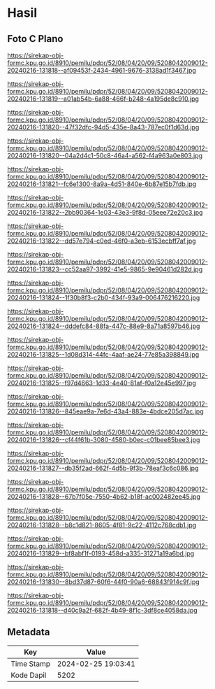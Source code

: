 # Hasil

## Foto C Plano

https://sirekap-obj-formc.kpu.go.id/8910/pemilu/pdpr/52/08/04/20/09/5208042009012-20240216-131818--af09453f-2434-4961-9676-3138ad1f3467.jpg

https://sirekap-obj-formc.kpu.go.id/8910/pemilu/pdpr/52/08/04/20/09/5208042009012-20240216-131819--a01ab54b-6a88-466f-b248-4a195de8c910.jpg

https://sirekap-obj-formc.kpu.go.id/8910/pemilu/pdpr/52/08/04/20/09/5208042009012-20240216-131820--47f32dfc-94d5-435e-8a43-787ec0f1d63d.jpg

https://sirekap-obj-formc.kpu.go.id/8910/pemilu/pdpr/52/08/04/20/09/5208042009012-20240216-131820--04a2d4c1-50c8-46a4-a562-f4a963a0e803.jpg

https://sirekap-obj-formc.kpu.go.id/8910/pemilu/pdpr/52/08/04/20/09/5208042009012-20240216-131821--fc6e1300-8a9a-4d51-840e-6b87e15b7fdb.jpg

https://sirekap-obj-formc.kpu.go.id/8910/pemilu/pdpr/52/08/04/20/09/5208042009012-20240216-131822--2bb90364-1e03-43e3-9f8d-05eee72e20c3.jpg

https://sirekap-obj-formc.kpu.go.id/8910/pemilu/pdpr/52/08/04/20/09/5208042009012-20240216-131822--dd57e794-c0ed-46f0-a3eb-6153ecbff7af.jpg

https://sirekap-obj-formc.kpu.go.id/8910/pemilu/pdpr/52/08/04/20/09/5208042009012-20240216-131823--cc52aa97-3992-41e5-9865-9e90461d282d.jpg

https://sirekap-obj-formc.kpu.go.id/8910/pemilu/pdpr/52/08/04/20/09/5208042009012-20240216-131824--1f30b8f3-c2b0-434f-93a9-006476216220.jpg

https://sirekap-obj-formc.kpu.go.id/8910/pemilu/pdpr/52/08/04/20/09/5208042009012-20240216-131824--dddefc84-88fa-447c-88e9-8a71a8597b46.jpg

https://sirekap-obj-formc.kpu.go.id/8910/pemilu/pdpr/52/08/04/20/09/5208042009012-20240216-131825--1d08d314-44fc-4aaf-ae24-77e85a398849.jpg

https://sirekap-obj-formc.kpu.go.id/8910/pemilu/pdpr/52/08/04/20/09/5208042009012-20240216-131825--f97d4663-1d33-4e40-81af-f0a12e45e997.jpg

https://sirekap-obj-formc.kpu.go.id/8910/pemilu/pdpr/52/08/04/20/09/5208042009012-20240216-131826--845eae9a-7e6d-43a4-883e-4bdce205d7ac.jpg

https://sirekap-obj-formc.kpu.go.id/8910/pemilu/pdpr/52/08/04/20/09/5208042009012-20240216-131826--cf44f61b-3080-4580-b0ec-c01bee85bee3.jpg

https://sirekap-obj-formc.kpu.go.id/8910/pemilu/pdpr/52/08/04/20/09/5208042009012-20240216-131827--db35f2ad-662f-4d5b-9f3b-78eaf3c6c086.jpg

https://sirekap-obj-formc.kpu.go.id/8910/pemilu/pdpr/52/08/04/20/09/5208042009012-20240216-131828--67b7f05e-7550-4b62-b18f-ac002482ee45.jpg

https://sirekap-obj-formc.kpu.go.id/8910/pemilu/pdpr/52/08/04/20/09/5208042009012-20240216-131828--b8c1d821-8605-4f81-9c22-4112c768cdb1.jpg

https://sirekap-obj-formc.kpu.go.id/8910/pemilu/pdpr/52/08/04/20/09/5208042009012-20240216-131829--bf8abf1f-0193-458d-a335-31271a19a6bd.jpg

https://sirekap-obj-formc.kpu.go.id/8910/pemilu/pdpr/52/08/04/20/09/5208042009012-20240216-131830--8bd37d87-60f6-44f0-90a6-68843f914c9f.jpg

https://sirekap-obj-formc.kpu.go.id/8910/pemilu/pdpr/52/08/04/20/09/5208042009012-20240216-131818--d40c9a2f-682f-4b49-8f1c-3df8ce4058da.jpg


## Metadata

| Key        | Value               |
| ---------- | ------------------- |
| Time Stamp | 2024-02-25 19:03:41 |
| Kode Dapil | 5202                |



